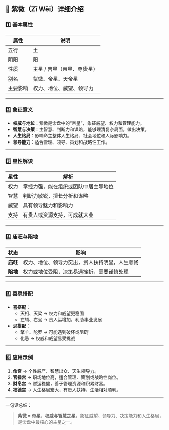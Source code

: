## 🌟 紫微（Zǐ Wēi）详细介绍

### 1️⃣ 基本属性

| 属性     | 说明                        |
| -------- | --------------------------- |
| 五行     | 土                          |
| 阴阳     | 阳                          |
| 性质     | 主星 / 吉星（帝星、尊贵星） |
| 别名     | 紫微、帝星、天帝星          |
| 主要影响 | 权力、地位、威望、领导力    |

------

### 2️⃣ 象征意义

- **权威与地位**：紫微是命盘中的“帝星”，象征威望、权力和管理能力。
- **智慧与决策**：主智慧、判断力和谋略，能够理清复杂局面，做出决策。
- **人生格局**：影响命主整体人生格局、社会地位和人际影响力。
- **领导能力**：适合管理、领导、策划和战略性工作。

------

### 3️⃣ 星性解读

| 星性 | 解析                                 |
| ---- | ------------------------------------ |
| 权力 | 掌控力强，能在组织或团队中居主导地位 |
| 智慧 | 判断力敏锐，擅长分析和谋略           |
| 威望 | 具有领导魅力和影响力                 |
| 支持 | 有贵人或资源支持，可成就大业         |

------

### 4️⃣ 庙旺与陷地

| 状态     | 影响                                           |
| -------- | ---------------------------------------------- |
| **庙旺** | 权力、地位、领导力突出，贵人扶持明显，人生顺畅 |
| **陷地** | 权力或地位受阻，决策易遇挫折，需要谨慎处理     |

------

### 5️⃣ 喜忌搭配

- **喜搭配**：
  - 天相、天梁 → 权力和威望更稳固
  - 左辅、右弼 → 贵人运增加，利助事业发展
- **忌搭配**：
  - 擎羊、陀罗 → 可能遇到破坏或阻碍
  - 化忌 → 权威和威望易受挑战

------

### 6️⃣ 应用示例

1. **命宫** → 个性威严、智慧出众、天生领导力。
2. **官禄宫** → 职场地位高，适合管理、策划或战略性岗位。
3. **财帛宫** → 财运稳健，善于管理资源和积累财富。
4. **福德宫** → 人生格局宏大，有贵人扶持，生活相对顺利。

------

一句话总结：

> **紫微 = 帝星、权威与智慧之星**，象征威望、领导力、决策能力和人生格局，是命盘中最核心的主星之一。